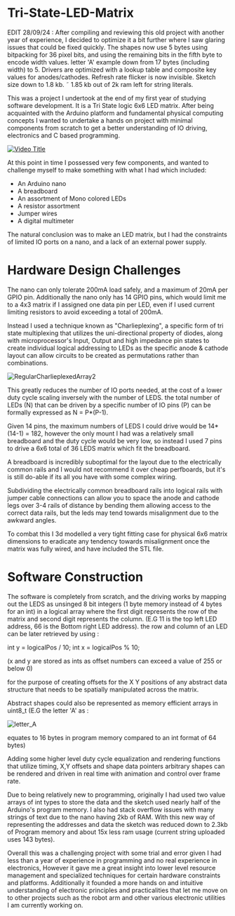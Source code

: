 # Tri-State-LED-Matrix
EDIT 28/09/24 :
After compiling and reviewing this old project with another year of experience, I decided to optimize it a bit further where I saw glaring issues that could be fixed quickly. The shapes now use 5 bytes using bitpacking for 36 pixel bits, and using the remaining bits in the fifth byte to encode width values. letter 'A' example down from 17 bytes (including width) to 5. Drivers are optimized with a lookup table and composite key values for anodes/cathodes. Refresh rate flicker is now invisible. Sketch size down to 1.8 kb.  ˜ 1.85 kb out of 2k ram left for string literals.



This was a project I undertook at the end of my first year of studying software development. It is a Tri State logic 6x6 LED matrix. After being acquainted with the Arduino platform and fundamental physical computing concepts I wanted to undertake a hands on project with minimal components from scratch to get a better understanding of IO driving, electronics and C based programming.



[![Video Title](https://img.youtube.com/vi/kd1d9ueiUFE/0.jpg)](https://www.youtube.com/watch?v=kd1d9ueiUFE)



At this point in time I possessed very few components, and wanted to challenge myself to make something with what I had which included:

- An Arduino nano
- A breadboard
- An assortment of Mono colored LEDs
- A resistor assortment
- Jumper wires
- A digital multimeter



The natural conclusion was to make an LED matrix, but I had the constraints of limited IO ports on a nano, and a lack of an external power supply. 

# Hardware Design Challenges
The nano can only tolerate 200mA load safely, and a maximum of 20mA per GPIO pin. Additionally the nano only has 14 GPIO pins, which would limit me to a 4x3 matrix if I assigned one data pin per LED, even if I used current limiting resistors to avoid exceeding a total of 200mA. 

Instead I used a technique known as "Charlieplexing", a specific form of tri state multiplexing that utilizes the uni-directional property of diodes, along with microprocessor's Input, Output and high impedance pin states to create individual logical addressing to LEDs as the specific anode & cathode layout can allow circuits to be created as permutations rather than combinations.

![RegularCharlieplexedArray2](https://github.com/user-attachments/assets/be31fe1a-265e-4404-adee-c3f05e66e425)


This greatly reduces the number of IO ports needed, at the cost of a lower duty cycle scaling inversely with the number of LEDS. the total number of LEDs (N) that can be driven by a specific number of IO pins (P) can be formally expressed as N = P*(P-1). 


Given 14 pins, the maximum numbers of LEDS I could drive would be 14*(14-1) = 182, however the only mount I had was a relatively small breadboard and the duty cycle would be very low, so instead I used 7 pins to drive a 6x6 total of 36 LEDS matrix which fit the breadboard. 

A breadboard is incredibly suboptimal for the layout due to the electrically common rails and I would not recommend it over cheap perfboards, but it's is still do-able if its all you have with some complex wiring. 

Subdividing the electrically common breadboard rails into logical rails with jumper cable connections can allow you to space the anode and cathode legs over 3-4 rails of distance by bending them allowing access to the correct data rails, but the leds may tend towards misalignment due to the awkward angles.

To combat this I 3d modelled a very tight fitting case for physical 6x6 matrix dimensions to eradicate any tendency towards misalignment once the matrix was fully wired, and have included the STL file.

# Software Construction
The software is completely from scratch, and the driving works by mapping out the LEDS as unsinged 8 bit integers (1 byte memory instead of 4 bytes for an int) in a logical array where the first digit represents the row of the matrix and second digit represents the column. (E.G 11 is the top left LED address, 66 is the Bottom right LED address). the row and column of an LED can be later retrieved by using :

int y = logicalPos / 10;
int x = logicalPos % 10;

(x and y are stored as ints as offset numbers can exceed a value of 255 or below 0)

for the purpose of creating offsets for the X Y positions of any abstract data structure that needs to be spatially manipulated across the matrix.

Abstract shapes could also be represented as memory efficient arrays in uint8_t (E.G the letter 'A' as : 


![letter_A](https://github.com/user-attachments/assets/376e0713-6c25-41b2-a7db-02b4f3651205)


equates to 16 bytes in program memory compared to an int format of 64 bytes)

Adding some higher level duty cycle equalization and rendering functions that utilize timing, X,Y offsets and shape data pointers arbitrary shapes can be rendered and driven in real time with animation and control over frame rate. 

Due to being relatively new to programming, originally I had used two value arrays of int types to store the data and the sketch used nearly half of the Arduino's program memory. I also had stack overflow issues with many strings of text due to the nano having 2kb of RAM. With this new way of representing the addresses and data the sketch was reduced down to 2.3kb of Program memory and about 15x less ram usage (current string uploaded uses 143 bytes).



Overall this was a challenging project with some trial and error given I had less than a year of experience in programming and no real experience in electronics, However it gave me a great insight into lower level resource management and specialized techniques for certain hardware constraints and platforms. Additionally it founded a more hands on and intuitive understanding of electronic principles and practicalities that let me move on to other projects such as the robot arm and other various electronic utilities I am currently working on.
